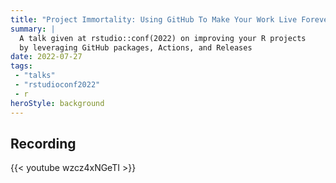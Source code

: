 ```yaml
---
title: "Project Immortality: Using GitHub To Make Your Work Live Forever"
summary: | 
  A talk given at rstudio::conf(2022) on improving your R projects 
  by leveraging GitHub packages, Actions, and Releases
date: 2022-07-27
tags: 
 - "talks"
 - "rstudioconf2022"
 - r
heroStyle: background
---
```


## Recording
{{< youtube wzcz4xNGeTI >}}
